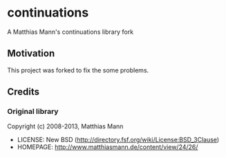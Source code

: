 continuations
=============

A Matthias Mann's continuations library fork

## Motivation

This project was forked to fix the some problems.

## Credits

### Original library
Copyright (c) 2008-2013, Matthias Mann
* LICENSE: New BSD (http://directory.fsf.org/wiki/License:BSD_3Clause)
* HOMEPAGE: http://www.matthiasmann.de/content/view/24/26/
